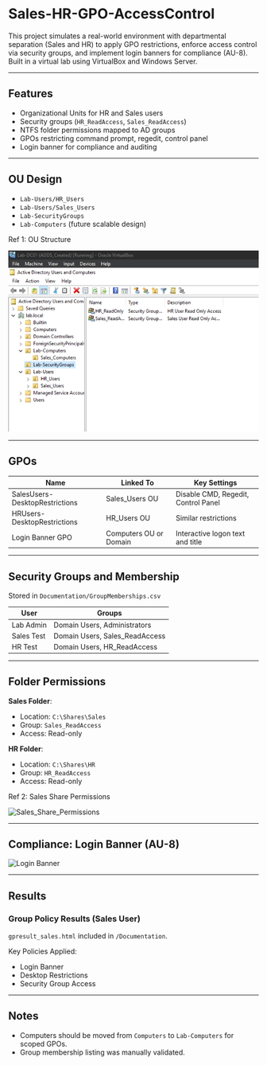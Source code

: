 # Sales-HR-GPO-AccessControl

This project simulates a real-world environment with departmental separation (Sales and HR) to apply GPO restrictions, enforce access control via security groups, and implement login banners for compliance (AU-8). Built in a virtual lab using VirtualBox and Windows Server.

---

## Features
- Organizational Units for HR and Sales users
- Security groups (`HR_ReadAccess`, `Sales_ReadAccess`)
- NTFS folder permissions mapped to AD groups
- GPOs restricting command prompt, regedit, control panel
- Login banner for compliance and auditing

---

## OU Design
- `Lab-Users/HR_Users`
- `Lab-Users/Sales_Users`
- `Lab-SecurityGroups`
- `Lab-Computers` (future scalable design)

Ref 1: OU Structure

![OU_Structure](Documentation/OU_Structure.png)

---

## GPOs
| Name                           | Linked To      | Key Settings                           |
|-------------------------------|----------------|----------------------------------------|
| SalesUsers-DesktopRestrictions| Sales_Users OU | Disable CMD, Regedit, Control Panel    |
| HRUsers-DesktopRestrictions   | HR_Users OU    | Similar restrictions                   |
| Login Banner GPO              | Computers OU or Domain | Interactive logon text and title     |

---

## Security Groups and Membership
Stored in `Documentation/GroupMemberships.csv`

| User       | Groups                                  |
|------------|-----------------------------------------|
| Lab Admin  | Domain Users, Administrators            |
| Sales Test | Domain Users, Sales_ReadAccess          |
| HR Test    | Domain Users, HR_ReadAccess             |

---

## Folder Permissions

**Sales Folder**:
- Location: `C:\Shares\Sales`
- Group: `Sales_ReadAccess`
- Access: Read-only

**HR Folder**:
- Location: `C:\Shares\HR`
- Group: `HR_ReadAccess`
- Access: Read-only

Ref 2: Sales Share Permissions

![Sales_Share_Permissions](Dcoumentation/Sales_Share_Permissions.png)


---

## Compliance: Login Banner (AU-8)

![Login Banner](Documentation/Login_Banner.png)

---

## Results

### Group Policy Results (Sales User)
`gpresult_sales.html` included in `/Documentation`.

Key Policies Applied:
- Login Banner
- Desktop Restrictions
- Security Group Access

---

## Notes
- Computers should be moved from `Computers` to `Lab-Computers` for scoped GPOs.
- Group membership listing was manually validated.
